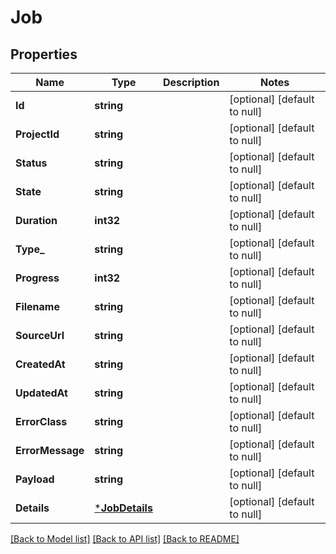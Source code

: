 # Job

## Properties
Name | Type | Description | Notes
------------ | ------------- | ------------- | -------------
**Id** | **string** |  | [optional] [default to null]
**ProjectId** | **string** |  | [optional] [default to null]
**Status** | **string** |  | [optional] [default to null]
**State** | **string** |  | [optional] [default to null]
**Duration** | **int32** |  | [optional] [default to null]
**Type_** | **string** |  | [optional] [default to null]
**Progress** | **int32** |  | [optional] [default to null]
**Filename** | **string** |  | [optional] [default to null]
**SourceUrl** | **string** |  | [optional] [default to null]
**CreatedAt** | **string** |  | [optional] [default to null]
**UpdatedAt** | **string** |  | [optional] [default to null]
**ErrorClass** | **string** |  | [optional] [default to null]
**ErrorMessage** | **string** |  | [optional] [default to null]
**Payload** | **string** |  | [optional] [default to null]
**Details** | [***JobDetails**](Job_details.md) |  | [optional] [default to null]

[[Back to Model list]](../README.md#documentation-for-models) [[Back to API list]](../README.md#documentation-for-api-endpoints) [[Back to README]](../README.md)


